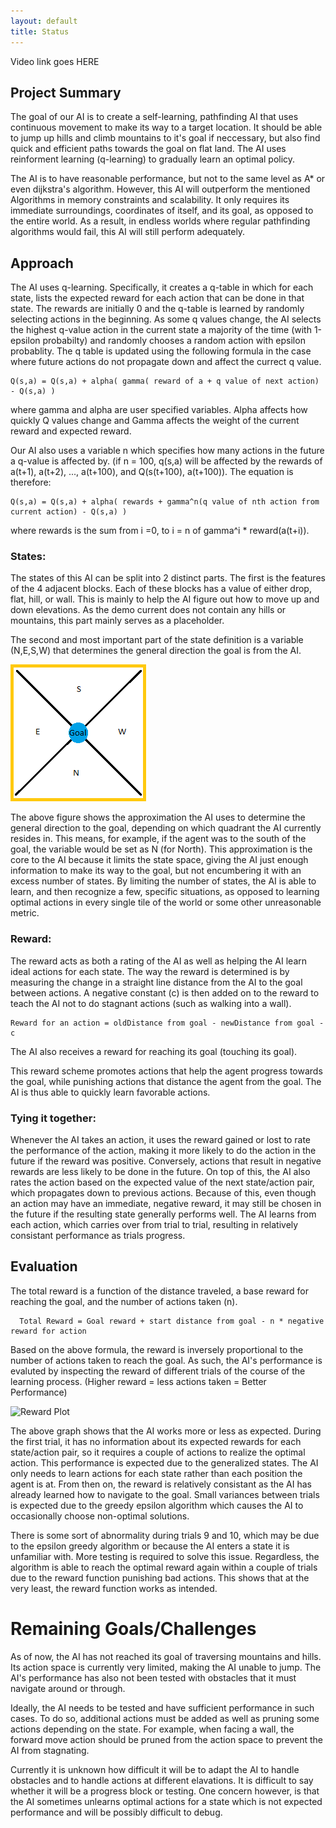 ```yaml
---
layout: default
title: Status
---
```


Video link goes HERE


## Project Summary
  The goal of our AI is to create a self-learning, pathfinding AI that uses continuous movement to make its way to a target location. It should be able to jump up hills and climb mountains to it's goal if neccessary, but also find quick and efficient paths towards the goal on flat land. The AI uses reinforment learning (q-learning) to gradually learn an optimal policy.
  
  The AI is to have reasonable performance, but not to the same level as A* or even dijkstra's algorithm. However, this AI will outperform the mentioned Algorithms in memory constraints and scalability. It only requires its immediate surroundings, coordinates of itself, and its goal, as opposed to the entire world. As a result, in endless worlds where regular pathfinding algorithms would fail, this AI will still perform adequately.

## Approach
  The AI uses q-learning. Specifically, it creates a q-table in which for each state, lists the expected reward for each action that can be done in that state. The rewards are initially 0 and the q-table is learned by randomly selecting actions in the beginning. As some q values change, the AI selects the highest q-value action in the current state a majority of the time (with 1-epsilon probabilty) and randomly chooses a random action with epsilon probablity. The q table is updated using the following formula in the case where future actions do not propagate down and affect the currect q value.
  
    Q(s,a) = Q(s,a) + alpha( gamma( reward of a + q value of next action) - Q(s,a) )
  
  where gamma and alpha are user specified variables. Alpha affects how quickly Q values change and Gamma affects the weight of the current reward and expected reward.
  
  Our AI also uses a variable n which specifies how many actions in the future a q-value is affected by. (if n = 100, q(s,a) will be affected by the rewards of a(t+1), a(t+2), ..., a(t+100), and Q(s(t+100), a(t+100)). The equation is therefore:
  
    Q(s,a) = Q(s,a) + alpha( rewards + gamma^n(q value of nth action from current action) - Q(s,a) )
  
  where rewards is the sum from i =0, to i = n of gamma^i * reward(a(t+i)).


### States:

  The states of this AI can be split into 2 distinct parts. The first is the features of the 4 adjacent blocks. Each of these blocks has a value of either drop, flat, hill, or wall. This is mainly to help the AI figure out how to move up and down elevations. As the demo current does not contain any hills or mountains, this part mainly serves as a placeholder.
  
  The second and most important part of the state definition is a variable (N,E,S,W) that determines the general direction the goal is from the AI.
  
![State Figure](https://raw.githubusercontent.com/ctypewriter/Malmo-AI/master/docs/StateDemo.PNG)

The above figure shows the approximation the AI uses to determine the general direction to the goal, depending on which quadrant the AI currently resides in. This means, for example, if the agent was to the south of the goal, the variable would be set as N (for North).  This approximation is the core to the AI because it limits the state space, giving the AI just enough information to make its way to the goal, but not encumbering it with an excess number of states. By limiting the number of states, the AI is able to learn, and then recognize a few, specific situations, as opposed to learning optimal actions in every single tile of the world or some other unreasonable metric.


### Reward:

The reward acts as both a rating of the AI as well as helping the AI learn ideal actions for each state. The way the reward is determined is by measuring the change in a straight line distance from the AI to the goal between actions. A negative constant (c) is then added on to the reward to teach the AI not to do stagnant actions (such as walking into a wall).

    Reward for an action = oldDistance from goal - newDistance from goal - c

The AI also receives a reward for reaching its goal (touching its goal).

This reward scheme promotes actions that help the agent progress towards the goal, while punishing actions that distance the agent from the goal. The AI is thus able to quickly learn favorable actions. 

### Tying it together:

  Whenever the AI takes an action, it uses the reward gained or lost to rate the performance of the action, making it more likely to do the action in the future if the reward was positive. Conversely, actions that result in negative rewards are less likely to be done in the future. On top of this, the AI also rates the action based on the expected value of the next state/action pair, which propagates down to previous actions. Because of this, even though an action may have an immediate, negative reward, it may still be chosen in the future if the resulting state generally performs well. The AI learns from each action, which carries over from trial to trial, resulting in relatively consistant performance as trials progress.
  
  
## Evaluation

  The total reward is a function of the distance traveled, a base reward for reaching the goal, and the number of actions taken (n). 
  
      Total Reward = Goal reward + start distance from goal - n * negative reward for action

  Based on the above formula, the reward is inversely proportional to the number of actions taken to reach the goal. As such, the AI's performance is evaluted by inspecting the reward of different trials of the course of the learning process. (Higher reward = less actions taken = Better Performance)

![Reward Plot](https://raw.githubusercontent.com/ctypewriter/Poro-Pathfinder/master/docs/rewardplot.bmp)

  The above graph shows that the AI works more or less as expected. During the first trial, it has no information about its expected rewards for each state/action pair, so it requires a couple of actions to realize the optimal action. This performance is expected due to the generalized states. The AI only needs to learn actions for each state rather than each position the agent is at. From then on, the reward is relatively consistant as the AI has already learned how to navigate to the goal. Small variances between trials is expected due to the greedy epsilon algorithm which causes the AI to occasionally choose non-optimal solutions.
  
  There is some sort of abnormality during trials 9 and 10, which may be due to the epsilon greedy algorithm or because the AI enters a state it is unfamiliar with. More testing is required to solve this issue. Regardless, the algorithm is able to reach the optimal reward again within a couple of trials due to the reward function punishing bad actions. This shows that at the very least, the reward function works as intended.
  
  
# Remaining Goals/Challenges

  As of now, the AI has not reached its goal of traversing mountains and hills. Its action space is currently very limited, making the AI unable to jump. The AI's performance has also not been tested with obstacles that it must navigate around or through.
  
  Ideally, the AI needs to be tested and have sufficient performance in such cases. To do so, additional actions must be added as well as pruning some actions depending on the state. For example, when facing a wall, the forward move action should be pruned from the action space to prevent the AI from stagnating. 
  
  Currently it is unknown how difficult it will be to adapt the AI to handle obstacles and to handle actions at different elavations. It is difficult to say whether it will be a progress block or testing. One concern however, is that the AI sometimes unlearns optimal actions for a state which is not expected performance and will be possibly difficult to debug. 
